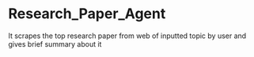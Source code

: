 # Research_Paper_Agent
It scrapes the top research paper from web of inputted topic by user and gives brief summary about it
